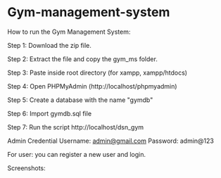 # Gym-management-system

How to run the Gym Management System: 

Step 1: Download the zip file.

Step 2: Extract the file and copy the gym_ms folder.

Step 3: Paste inside root directory (for xampp, xampp/htdocs)

Step 4: Open PHPMyAdmin (http://localhost/phpmyadmin)

Step 5: Create a database with the name "gymdb"

Step 6: Import gymdb.sql file

Step 7: Run the script http://localhost/dsn_gym

Admin Credential
Username: admin@gmail.com
Password: admin@123


For user: you can register a new user and login. 

Screenshots: 

